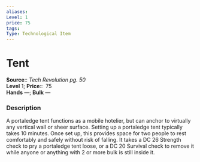 ```yaml
---
aliases: 
Level: 1 
price: 75
tags: 
Type: Technological Item
---
```


# Tent

**Source**:: _Tech Revolution pg. 50_  
**Level** 1;
**Price**::  75  
**Hands** —; **Bulk** —

### Description

A portaledge tent functions as a mobile hotelier, but can anchor to virtually any vertical wall or sheer surface. Setting up a portaledge tent typically takes 10 minutes. Once set up, this provides space for two people to rest comfortably and safely without risk of falling. It takes a DC 26 Strength check to pry a portaledge tent loose, or a DC 20 Survival check to remove it while anyone or anything with 2 or more bulk is still inside it.
